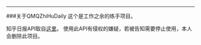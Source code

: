 ---
###关于QMQZhiHuDaily
  这个是工作之余的练手项目。
  
  知乎日报API取自[这里]( https://github.com/izzyleung/ZhihuDailyPurify/wiki/%E7%9F%A5%E4%B9%8E%E6%97%A5%E6%8A%A5-API-%E5%88%86%E6%9E%90)。
  使用此API有侵权的嫌疑，若被告知需要停止使用，本人会删除此项目。
